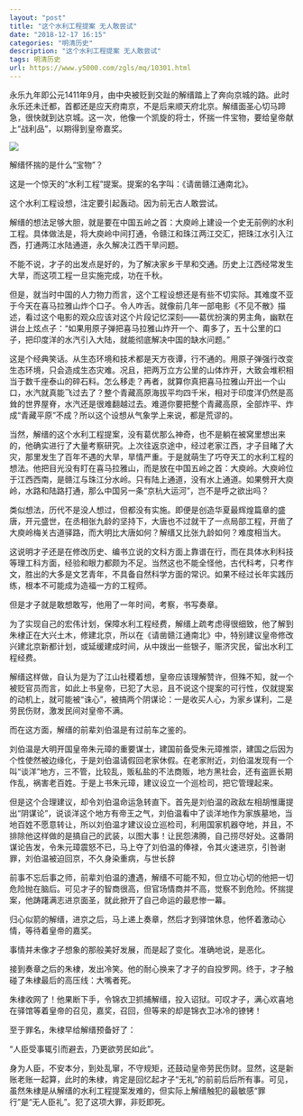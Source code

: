 ```yaml
---
layout: "post"
title: "这个水利工程提案 无人敢尝试"
date: "2018-12-17 16:15"
categories: "明清历史"
description: "这个水利工程提案 无人敢尝试"
tags: 明清历史
url: https://www.y5000.com/zgls/mq/10301.html
---
```






永乐九年即公元1411年9月，由中央被贬到交趾的解缙踏上了奔向京城的路。此时永乐还未迁都，首都还是应天府南京，不是后来顺天府北京。解缙面圣心切马蹄急，很快就到达京城。这一次，他像一个凯旋的将士，怀揣一件宝物，要给皇帝献上“战利品”，以期得到皇帝嘉奖。

![](https://img.y5000.com/uploads/allimg/170112/8-1F112112R1316.jpg)

解缙怀揣的是什么“宝物”？

这是一个惊天的“水利工程”提案。提案的名字叫：《请凿赣江通南北》。

这个水利工程设想，注定要引起轰动。因为前无古人敢尝试。

解缙的想法足够大胆，就是要在中国五岭之首：大庾岭上建设一个史无前例的水利工程。具体做法是，将大庾岭中间打通，令赣江和珠江两江交汇，把珠江水引入江西，打通两江水陆通道，永久解决江西干旱问题。

不能不说，才子的出发点是好的，为了解决家乡干旱和交通。历史上江西经常发生大旱，而这项工程一旦实施完成，功在千秋。

但是，就当时中国的人力物力而言，这个工程设想还是有些不切实际。其难度不亚于今天在喜马拉雅山炸个口子。令人咋舌。就像前几年一部电影《不见不散》描述，看过这个电影的观众应该对这个片段记忆深刻——葛优扮演的男主角，幽默在讲台上炫点子：“如果用原子弹把喜马拉雅山炸开一个、甭多了，五十公里的口子，把印度洋的水汽引入大陆，就能彻底解决中国的缺水问题。”

这是个经典笑话。从生态环境和技术都是天方夜谭，行不通的。用原子弹强行改变生态环境，只会造成生态灾难。况且，把两万立方公里的山体炸开，大致会堆积相当于数千座泰山的碎石料。怎么移走？再者，就算你真把喜马拉雅山开出一个山口，水汽就真能飞过去了？整个青藏高原海拔平均四千米，相对于印度洋仍然是高耸的世界屋脊，水汽还是很难翻越过去。难道你要把整个青藏高原，全部炸平、炸成“青藏平原”不成？所以这个设想从气象学上来说，都是荒谬的。

当然，解缙的这个水利工程提案，没有葛优那么神奇，也不是躺在被窝里想出来的，他确实进行了大量考察研究。上次往返京途中，经过老家江西，才子目睹了大灾，那里发生了百年不遇的大旱，旱情严重。于是就萌生了巧夺天工的水利工程的想法。他把目光没有盯在喜马拉雅山，而是放在中国五岭之首：大庾岭。大庾岭位于江西西南，是赣江与珠江分水岭。只有陆上通道，没有水上通道。如果劈开大庾岭，水路和陆路打通，那么中国另一条“京杭大运河”，岂不是呼之欲出吗？

类似想法，历代不是没人想过，但都没有实施。即便是创造华夏最辉煌篇章的盛唐，开元盛世，在丞相张九龄的坚持下，大唐也不过就干了一点局部工程，开凿了大庾岭梅关古道驿路，而大明比大唐如何？解缙又比张九龄如何？难度相当大。

这说明才子还是在修改历史、编书立说的文科方面上靠谱在行，而在具体水利科技等理工科方面，经验和眼力都颇为不足。当然这也不能全怪他，古代科考，只考作文，胜出的大多是文艺青年，不具备自然科学方面的常识。如果不经过长年实践历练，根本不可能成为造福一方的工程师。

但是才子就是敢想敢写，他用了一年时间，考察，书写奏章。

为了实现自己的宏伟计划，保障水利工程经费，解缙上疏考虑得很细致，他了解到朱棣正在大兴土木，修建北京，所以在《请凿赣江通南北》中，特别建议皇帝修改兴建北京新都计划，或延缓建成时间，从中拨出一些银子，赈济灾民，留出水利工程经费。

解缙这样做，自认为是为了江山社稷着想，皇帝应该理解赞许，但殊不知，就一个被贬官员而言，如此上书皇帝，已犯了大忌，且不说这个提案的可行性，仅就提案的动机上，就可能被“诛心”，被搞两个阴谋论：一是收买人心，为家乡谋利，二是劳民伤财，激发民间对皇帝不满。

而在这方面，解缙的前辈刘伯温是有过前车之鉴的。

刘伯温是大明开国皇帝朱元璋的重要谋士，建国前备受朱元璋推崇，建国之后因为个性使然被边缘化，于是刘伯温请假回老家休假。在老家附近，刘伯温发现有一个叫“谈洋”地方，三不管，比较乱，贩私盐的不法商贩，地方黑社会，还有盗匪长期作乱，祸害老百姓。于是上书朱元璋，建议设立一个巡检司，把它管理起来。

但是这个合理建议，却令刘伯温命运急转直下。首先是刘伯温的政敌左相胡惟庸提出“阴谋论”，说谈洋这个地方有帝王之气，刘伯温看中了谈洋地作为家族墓地，当地百姓不愿意转让，所以刘伯温才建议设立巡检司，利用国家机器夺地，并且，不排除他这样做的是搞自己的武装，以图大事！让民怨沸腾，自己捞尽好处。这番阴谋论告发，令朱元璋震怒不已，马上夺了刘伯温的俸禄，令其火速进京，引咎谢罪，刘伯温被迫回京，不久身染重病，与世长辞

前事不忘后事之师，前辈刘伯温的遭遇，解缙不可能不知，但立功心切的他把一切危险抛在脑后。可见才子的智商很高，但官场情商并不高，觉察不到危险。怀揣提案，他踌躇满志进京面圣，就此掀开了自己命运的最悲惨一幕。

归心似箭的解缙，进京之后，马上递上奏章，然后才到驿馆休息，他怀着激动心情，等待着皇帝的嘉奖。

事情并未像才子想象的那般美好发展，而是起了变化。准确地说，是恶化。

接到奏章之后的朱棣，发出冷笑。他的耐心换来了才子的自投罗网。终于，才子触碰了朱棣最后的高压线：大嘴者死。

朱棣收网了！他果断下手，令锦衣卫抓捕解缙，投入诏狱。可叹才子，满心欢喜地在驿馆等着皇帝的召见，嘉奖，召回，但等来的却是锦衣卫冰冷的镣铐！

至于罪名，朱棣早给解缙预备好了：

“人臣受事辄引而避去，乃更欲劳民如此”。

身为人臣，不安本分，到处乱窜，不守规矩，还鼓动皇帝劳民伤财。显然，这是新账老账一起算，此时的朱棣，肯定是回忆起才子“无礼”的前前后后所有事。可见，虽然朱棣是从解缙的水利工程提案发难的，但实际上解缙触犯的最敏感“罪行”是“无人臣礼”。犯了这项大罪，非贬即死。
